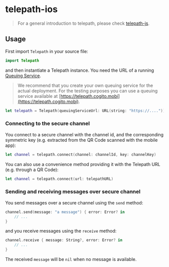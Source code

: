 # telepath-ios

> For a general introduction to telepath, please check [telepath-js](https://cogito.mobi/components/telepath-js).

## Usage

First import `Telepath` in your source file:

```swift
import Telepath
```

and then instantiate a Telepath instance.
You need the URL of a running [Queuing Service][queuing].

> We recommend that you create your own queuing service for the actual deployment.
For the testing purposes you can use a queuing service available at [https://telepath.cogito.mobi](https://telepath.cogito.mobi).

```swift
let telepath = Telepath(queuingServiceUrl: URL(string: "https://...."))
```

### Connecting to the secure channel

You connect to a secure channel with the channel id, and the corresponding
symmetric key (e.g. extracted from the QR Code scanned with the mobile app):

```swift
let channel = telepath.connect(channel: channelId, key: channelKey)
```

You can also use a convenience method providing it with the Telepath URL (e.g. through a QR Code):

```swift
let channel = telepath.connect(url: telepathURL)
```

### Sending and receiving messages over secure channel

You send messages over a secure channel using the `send` method:

```swift
channel.send(message: "a message") { error: Error? in
    // ...
}
```

and you receive messages using the `receive` method:

```swift
channel.receive { message: String?, error: Error? in
    // ...
}
```

The received `message` will be `nil` when no message is available.

[queuing]: https://cogito.mobi/components/telepath-queuing-service
